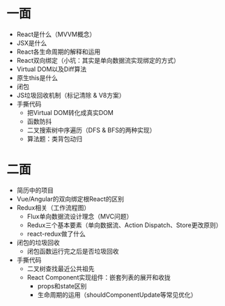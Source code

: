 # 一面

- React是什么（MVVM概念）
- JSX是什么
- React各生命周期的解释和运用
- React双向绑定（小坑：其实是单向数据流实现绑定的方式）
- Virtual DOM以及Diff算法
- 原生this是什么
- 闭包
- JS垃圾回收机制（标记清除 & V8方案）
- 手撕代码
    - 把Virtual DOM转化成真实DOM
    - 函数防抖
    - 二叉搜索树中序遍历（DFS & BFS的两种实现）
    - 算法题：类背包动归

# 二面

- 简历中的项目
- Vue/Angular的双向绑定根React的区别
- Redux相关（工作流程图）
    - Flux单向数据流设计理念（MVC问题）
    - Redux三个基本要素（单向数据流、Action Dispatch、Store更改原则）
    - react-redux做了什么
- 闭包的垃圾回收
    - 闭包函数运行完之后是否垃圾回收
- 手撕代码
    - 二叉树查找最近公共祖先
    - React Component实现组件：嵌套列表的展开和收拢
        - props和state区别
        - 生命周期的运用（shouldComponentUpdate等常见优化）
